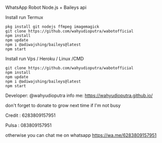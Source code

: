 WhatsApp Robot Node.js + Baileys api

Install run Termux
```
pkg install git nodejs ffmpeg imagemagick
git clone https://github.com/wahyudioputra/wabotofficial
npm install
npm update
npm i @adiwajshing/baileys@latest
npm start
```
Install run Vps / Heroku / Linux /CMD

```
git clone https://github.com/wahyudioputra/wabotofficial
npm install
npm update
npm i @adiwajshing/baileys@latest
npm start
```

Developer: @wahyudioputra
info me: https://wahyudioputra.github.io/

don't forget to donate to grow next time if I'm not busy

Credit : 6283809157951

Pulsa : 083809157951

otherwise you can chat me on whatsapp 
https://wa.me/6283809157951
